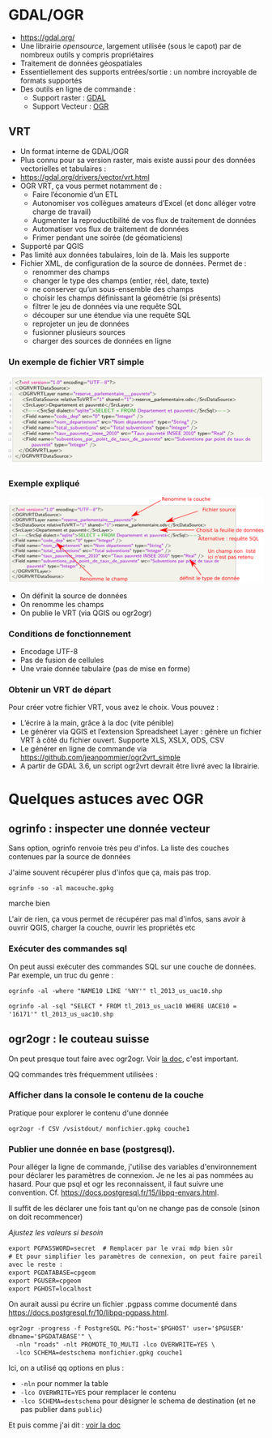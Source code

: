 
# GDAL/OGR

- https://gdal.org/
- Une librairie *opensource*, largement utilisée (sous le capot) par de nombreux outils y compris propriétaires
- Traitement de données géospatiales
- Essentiellement des supports entrées/sortie : un nombre incroyable de formats supportés
- Des outils en ligne de commande :
  - Support raster : [GDAL](https://gdal.org/programs/index.html#raster-programs)
  - Support Vecteur : [OGR](https://gdal.org/programs/index.html#vector-programs)

## VRT

- Un format interne de GDAL/OGR
- Plus connu pour sa version raster, mais existe aussi pour des données vectorielles et tabulaires : 
- https://gdal.org/drivers/vector/vrt.html
- OGR VRT, ça vous permet notamment de :
  - Faire l’économie d’un ETL
  - Autonomiser vos collègues amateurs d’Excel (et donc alléger votre charge de travail)
  - Augmenter la reproductibilité de vos flux de traitement de données
  - Automatiser vos flux de traitement de données
  - Frimer pendant une soirée (de géomaticiens)
- Supporté par QGIS
- Pas limité aux données tabulaires, loin de là. Mais les supporte
- Fichier XML, de configuration de la source de données. Permet de :
  - renommer des champs
  - changer le type des champs (entier, réel, date, texte)
  - ne conserver qu’un sous-ensemble des champs
  - choisir les champs définissant la géométrie (si présents)
  - filtrer le jeu de données via une requête SQL
  - découper sur une étendue via une requête SQL
  - reprojeter un jeu de données
  - fusionner plusieurs sources
  - charger des sources de données en ligne

### Un exemple de fichier VRT simple

![](imgs/screenshot1.png "vrt simple")

### Exemple expliqué

![](imgs/screenshot2.png "vrt simple expliqué")

- On définit la source de données
- On renomme les champs
- On publie le VRT (via QGIS ou ogr2ogr)

### Conditions de fonctionnement

- Encodage UTF-8
- Pas de fusion de cellules
- Une vraie donnée tabulaire (pas de mise en forme)

### Obtenir un VRT de départ

Pour créer votre fichier VRT, vous avez le choix. Vous pouvez :

- L’écrire à la main, grâce à la doc (vite pénible)
- Le générer via QGIS et l’extension Spreadsheet Layer : génère un fichier VRT à côté du fichier ouvert. Supporte XLS, XSLX, ODS, CSV
- Le générer en ligne de commande via https://github.com/jeanpommier/ogr2vrt_simple
- A partir de GDAL 3.6, un script ogr2vrt devrait être livré avec la librairie.

# Quelques astuces avec OGR

## ogrinfo : inspecter une donnée vecteur

Sans option, ogrinfo renvoie très peu d'infos. La liste des couches contenues par la source de données

J'aime souvent récupérer plus d'infos que ça, mais pas trop. 

```
ogrinfo -so -al macouche.gpkg
```
marche bien

L'air de rien, ça vous permet de récupérer pas mal d'infos, sans avoir à ouvrir QGIS, charger la couche, ouvrir les propriétés etc

### Exécuter des commandes sql
On peut aussi exécuter des commandes SQL sur une couche de données. Par exemple, un truc du genre : 
```
ogrinfo -al -where "NAME10 LIKE '%NY'" tl_2013_us_uac10.shp
```
```
ogrinfo -al -sql "SELECT * FROM tl_2013_us_uac10 WHERE UACE10 = '16171'" tl_2013_us_uac10.shp
```

## ogr2ogr : le couteau suisse

On peut presque tout faire avec ogr2ogr. Voir [la doc](https://gdal.org/programs/ogr2ogr.html), c'est important.

QQ commandes très fréquemment utilisées : 

### Afficher dans la console le contenu de la couche
Pratique pour explorer le contenu d'une donnée
```
ogr2ogr -f CSV /vsistdout/ monfichier.gpkg couche1
```

### Publier une donnée en base (postgresql).

Pour alléger la ligne de commande, j'utilise des variables d'environnement pour déclarer les paramètres de connexion. Je ne les ai pas nommées au hasard. Pour que psql et ogr les reconnaissent, il faut suivre une convention. Cf. https://docs.postgresql.fr/15/libpq-envars.html.

Il suffit de les déclarer une fois tant qu'on ne change pas de console (sinon on doit recommencer)

_Ajustez les valeurs si besoin_
```
export PGPASSWORD=secret  # Remplacer par le vrai mdp bien sûr
# Et pour simplifier les paramètres de connexion, on peut faire pareil avec le reste : 
export PGDATABASE=cpgeom
export PGUSER=cpgeom
export PGHOST=localhost
```

On aurait aussi pu écrire un fichier .pgpass comme documenté dans https://docs.postgresql.fr/10/libpq-pgpass.html.

```
ogr2ogr -progress -f PostgreSQL PG:"host='$PGHOST' user='$PGUSER' dbname='$PGDATABASE'" \ 
  -nln "roads" -nlt PROMOTE_TO_MULTI -lco OVERWRITE=YES \
  -lco SCHEMA=destschema monfichier.gpkg couche1
```

Ici, on a utilisé qq options en plus :

  - `-nln` pour nommer la table
  - `-lco OVERWRITE=YES` pour remplacer le contenu
  - `-lco SCHEMA=destschema` pour désigner le schema de destination (et ne pas publier dans `public`)
  
Et puis comme j'ai dit : [voir la doc](https://gdal.org/programs/ogr2ogr.html) 
